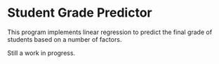 Student Grade Predictor
=====================================

This program implements linear regression to predict the final grade of
students based on a number of factors.

Still a work in progress.

